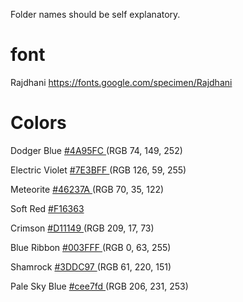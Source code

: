 Folder names should be self explanatory. 

# font

Rajdhani https://fonts.google.com/specimen/Rajdhani

# Colors

Dodger Blue <a href="https://www.colorhexa.com/4a95fc" target="_blank"> #4A95FC </a>  (RGB 74, 149, 252) 

Electric Violet <a href="https://www.colorhexa.com/7E3BFF"> #7E3BFF </a> (RGB 126, 59, 255)

Meteorite <a href="https://www.colorhexa.com/46237A"> #46237A </a> (RGB 70, 35, 122)

Soft Red <a href="https://www.colorhexa.com/F16363"> #F16363 </a>

Crimson <a href="https://www.colorhexa.com/D11149"> #D11149 </a> (RGB 209, 17, 73)

Blue Ribbon <a href="https://www.colorhexa.com/003FFF"> #003FFF </a> (RGB 0, 63, 255)

Shamrock  <a href="https://www.colorhexa.com/3DDC97"> #3DDC97 </a> (RGB 61, 220, 151)


Pale Sky Blue <a href="https://www.colorhexa.com/cee7fd"> #cee7fd </a> (RGB 206, 231, 253)






